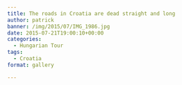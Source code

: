 ```yaml
---
title: The roads in Croatia are dead straight and long
author: patrick
banner: /img/2015/07/IMG_1986.jpg
date: 2015-07-21T19:00:10+00:00
categories:
  - Hungarian Tour
tags:
  - Croatia
format: gallery

---
```

